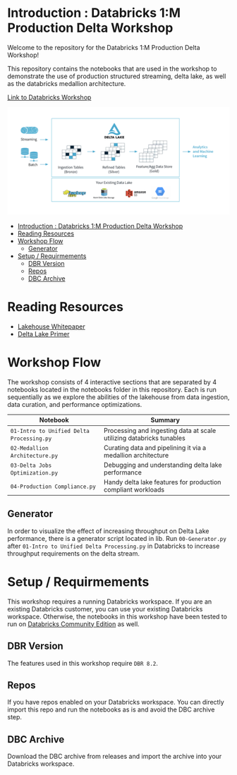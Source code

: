 # Introduction : Databricks 1:M Production Delta Workshop

Welcome to the repository for the Databricks 1:M Production Delta Workshop!

This repository contains the notebooks that are used in the workshop to demonstrate the use of production structured streaming, delta lake, as well as the databricks medallion architecture.

[Link to Databricks Workshop](https://pages.databricks.com/202106-AMER-VE-MMComm-Delta-in-ProductionHands-on-Workshop-Delta-in-Production-2021-06-03.html)

![delta_lake](img/Multi-Hop%20Delta%20Lake.png)

- [Introduction : Databricks 1:M Production Delta Workshop](#introduction--databricks-1m-production-delta-workshop)
- [Reading Resources](#reading-resources)
- [Workshop Flow](#workshop-flow)
  - [Generator](#generator)
- [Setup / Requirmements](#setup--requirmements)
  - [DBR Version](#dbr-version)
  - [Repos](#repos)
  - [DBC Archive](#dbc-archive)

# Reading Resources

* [Lakehouse Whitepaper](https://databricks.com/wp-content/uploads/2020/12/cidr_lakehouse.pdf)
* [Delta Lake Primer](https://databricks.com/wp-content/uploads/2019/01/Databricks-Delta-Technical-Guide.pdf)

# Workshop Flow

The workshop consists of 4 interactive sections that are separated by 4 notebooks located in the notebooks folder in this repository. Each is run sequentially as we explore the abilities of the lakehouse from data ingestion, data curation, and performance optimizations.

|Notebook|Summary|
|--------|-------|
|`01-Intro to Unified Delta Processing.py`|Processing and ingesting data at scale utilizing databricks tunables|
|`02-Medallion Architecture.py`|Curating data and pipelining it via a medallion architecture|
|`03-Delta Jobs Optimization.py`|Debugging and understanding delta lake performance|
|`04-Production Compliance.py`|Handy delta lake features for production compliant workloads|

## Generator
In order to visualize the effect of increasing throughput on Delta Lake performance, there is a generator script located in lib. Run `00-Generator.py` after `01-Intro to Unified Delta Processing.py` in Databricks to increase throughput requirements on the delta stream.


# Setup / Requirmements

This workshop requires a running Databricks workspace. If you are an existing Databricks customer, you can use your existing Databricks workspace. Otherwise, the notebooks in this workshop have been tested to run on [Databricks Community Edition](https://databricks.com/product/faq/community-edition) as well.

## DBR Version

The features used in this workshop require `DBR 8.2`.

## Repos

If you have repos enabled on your Databricks workspace. You can directly import this repo and run the notebooks as is and avoid the DBC archive step.

## DBC Archive

Download the DBC archive from releases and import the archive into your Databricks workspace.